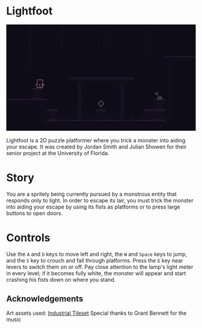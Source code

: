 # Lightfoot
[![Demo video](https://github.com/jordansmithsgames/jordansmithsgames/blob/main/readmes/lightfoot/lightfoot1.gif)](https://jordansmithsgames.github.io/Lightfoot/)

Lightfoot is a 2D puzzle platformer where you trick a monster into aiding your escape. It was created by Jordan Smith and Julian Showen for their senior project at the University of Florida.

# Story
You are a spritely being currently pursued by a monstrous entity that responds only to light. In order to escape its lair, you must trick the monster into aiding your escape by using its fists as platforms or to press large buttons to open doors.

# Controls
Use the `A` and `D` keys to move left and right, the `W` and `Space` keys to jump, and the `S` key to crouch and fall through platforms.
Press the `E` key near levers to switch them on or off.
Pay close attention to the lamp's light meter in every level; if it becomes fully white, the monster will appear and start crashing his fists down on where you stand.

## Acknowledgements
Art assets used: [Industrial Tileset](https://0x72.itch.io/16x16-industrial-tileset)
Special thanks to Grant Bennett for the music

